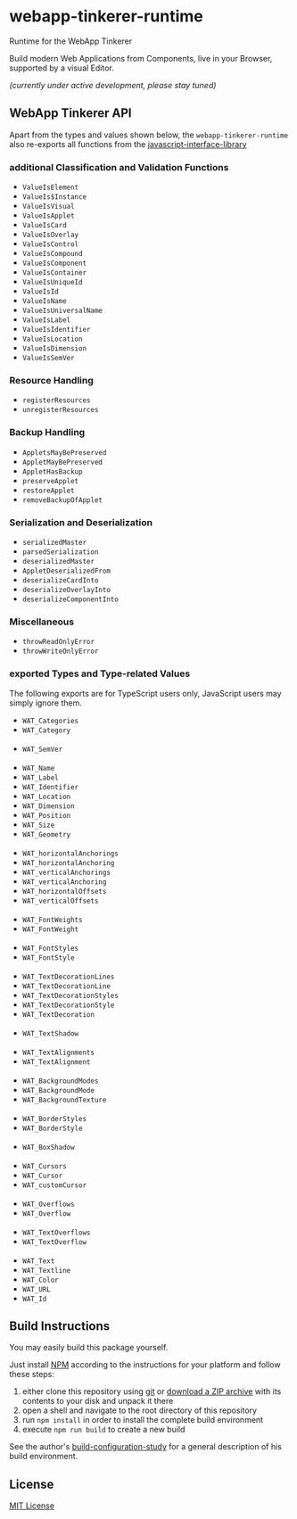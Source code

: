 # webapp-tinkerer-runtime #

Runtime for the WebApp Tinkerer

Build modern Web Applications from Components, live in your Browser, supported by a visual Editor.

*(currently under active development, please stay tuned)*

## WebApp Tinkerer API ##

Apart from the types and values shown below, the `webapp-tinkerer-runtime` also re-exports all functions from the [javascript-interface-library](https://github.com/rozek/javascript-interface-library)

### additional Classification and Validation Functions ###

* `ValueIsElement`
* `ValueIs$Instance`
* `ValueIsVisual`
* `ValueIsApplet`
* `ValueIsCard`
* `ValueIsOverlay`
* `ValueIsControl`
* `ValueIsCompound`
* `ValueIsComponent`
* `ValueIsContainer`
* `ValueIsUniqueId`
* `ValueIsId`
* `ValueIsName`
* `ValueIsUniversalName`
* `ValueIsLabel`
* `ValueIsIdentifier`
* `ValueIsLocation`
* `ValueIsDimension`
* `ValueIsSemVer`

### Resource Handling ###

* `registerResources`
* `unregisterResources`

### Backup Handling ###

* `AppletsMayBePreserved`
* `AppletMayBePreserved`
* `AppletHasBackup`
* `preserveApplet`
* `restoreApplet`
* `removeBackupOfApplet`

### Serialization and Deserialization ###

* `serializedMaster`
* `parsedSerialization`
* `deserializedMaster`
* `AppletDeserializedFrom`
* `deserializeCardInto`
* `deserializeOverlayInto`
* `deserializeComponentInto`




### Miscellaneous ###

* `throwReadOnlyError`
* `throwWriteOnlyError`

### exported Types and Type-related Values ###

The following exports are for TypeScript users only, JavaScript users may simply ignore them.

* `WAT_Categories`
* `WAT_Category`<br>&nbsp;<br>
* `WAT_SemVer`<br>&nbsp;<br>
* `WAT_Name`
* `WAT_Label`
* `WAT_Identifier`
* `WAT_Location`
* `WAT_Dimension`
* `WAT_Position`
* `WAT_Size`
* `WAT_Geometry`<br>&nbsp;<br>
* `WAT_horizontalAnchorings`
* `WAT_horizontalAnchoring`
* `WAT_verticalAnchorings`
* `WAT_verticalAnchoring`
* `WAT_horizontalOffsets`
* `WAT_verticalOffsets`<br>&nbsp;<br>
* `WAT_FontWeights`
* `WAT_FontWeight`<br>&nbsp;<br>
* `WAT_FontStyles`
* `WAT_FontStyle`<br>&nbsp;<br>
* `WAT_TextDecorationLines`
* `WAT_TextDecorationLine`
* `WAT_TextDecorationStyles`
* `WAT_TextDecorationStyle`
* `WAT_TextDecoration`<br>&nbsp;<br>
* `WAT_TextShadow`<br>&nbsp;<br>
* `WAT_TextAlignments`
* `WAT_TextAlignment`<br>&nbsp;<br>
* `WAT_BackgroundModes`
* `WAT_BackgroundMode`
* `WAT_BackgroundTexture`<br>&nbsp;<br>
* `WAT_BorderStyles`
* `WAT_BorderStyle`<br>&nbsp;<br>
* `WAT_BoxShadow`<br>&nbsp;<br>
* `WAT_Cursors`
* `WAT_Cursor`
* `WAT_customCursor`<br>&nbsp;<br>
* `WAT_Overflows`
* `WAT_Overflow`<br>&nbsp;<br>
* `WAT_TextOverflows`
* `WAT_TextOverflow`<br>&nbsp;<br>
* `WAT_Text`
* `WAT_Textline`
* `WAT_Color`
* `WAT_URL`
* `WAT_Id`



## Build Instructions ##

You may easily build this package yourself.

Just install [NPM](https://docs.npmjs.com/) according to the instructions for your platform and follow these steps:

1. either clone this repository using [git](https://git-scm.com/) or [download a ZIP archive](https://github.com/rozek/webapp-tinkerer-runtime/archive/refs/heads/main.zip) with its contents to your disk and unpack it there
2. open a shell and navigate to the root directory of this repository
3. run `npm install` in order to install the complete build environment
4. execute `npm run build` to create a new build

See the author's [build-configuration-study](https://github.com/rozek/build-configuration-study) for a general description of his build environment.

## License ##

[MIT License](LICENSE.md)
